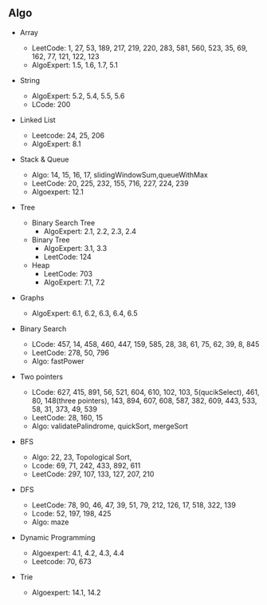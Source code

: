 ## Algo

- Array

  - LeetCode: 1, 27, 53, 189, 217, 219, 220, 283, 581, 560, 523, 35, 69, 162, 77, 121, 122, 123
  - AlgoExpert: 1.5, 1.6, 1.7, 5.1

- String

  - AlgoExpert: 5.2, 5.4, 5.5, 5.6
  - LCode: 200

- Linked List

  - Leetcode: 24, 25, 206
  - AlgoExpert: 8.1

- Stack & Queue

  - Algo: 14, 15, 16, 17, slidingWindowSum,queueWithMax
  - LeetCode: 20, 225, 232, 155, 716, 227, 224, 239
  - Algoexpert: 12.1

- Tree

  - Binary Search Tree
    - AlgoExpert: 2.1, 2.2, 2.3, 2.4
  - Binary Tree
    - AlgoExpert: 3.1, 3.3
    - LeetCode: 124
  - Heap
    - LeetCode: 703
    - AlgoExpert: 7.1, 7.2

- Graphs
  - AlgoExpert: 6.1, 6.2, 6.3, 6.4, 6.5

* Binary Search

  - LCode: 457, 14, 458, 460, 447, 159, 585, 28, 38, 61, 75, 62, 39, 8, 845
  - LeetCode: 278, 50, 796
  - Algo: fastPower

* Two pointers

  - LCode: 627, 415, 891, 56, 521, 604, 610, 102, 103, 5(qucikSelect), 461, 80, 148(three pointers), 143, 894, 607, 608, 587, 382, 609, 443, 533, 58, 31, 373, 49, 539
  - LeetCode: 28, 160, 15
  - Algo: validatePalindrome, quickSort, mergeSort

* BFS

  - Algo: 22, 23, Topological Sort,
  - Lcode: 69, 71, 242, 433, 892, 611
  - LeetCode: 297, 107, 133, 127, 207, 210

* DFS

  - LeetCode: 78, 90, 46, 47, 39, 51, 79, 212, 126, 17, 518, 322, 139
  - Lcode: 52, 197, 198, 425
  - Algo: maze

* Dynamic Programming

  - Algoexpert: 4.1, 4.2, 4.3, 4.4
  - Leetcode: 70, 673

* Trie
  - Algoexpert: 14.1, 14.2
